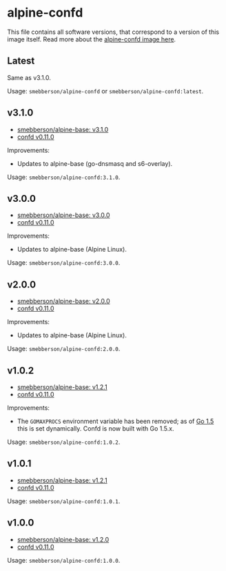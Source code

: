 # alpine-confd

This file contains all software versions, that correspond to a version of this image itself. Read more about the [alpine-confd image here][alpineconfd].

## Latest

Same as v3.1.0.

Usage: `smebberson/alpine-confd` or `smebberson/alpine-confd:latest`.

## v3.1.0

- [smebberson/alpine-base: v3.1.0][smebbersonalpinebase310]
- [confd v0.11.0][confd]

Improvements:

- Updates to alpine-base (go-dnsmasq and s6-overlay).

Usage: `smebberson/alpine-confd:3.1.0`.

## v3.0.0

- [smebberson/alpine-base: v3.0.0][smebbersonalpinebase300]
- [confd v0.11.0][confd]

Improvements:

- Updates to alpine-base (Alpine Linux).

Usage: `smebberson/alpine-confd:3.0.0`.

## v2.0.0

- [smebberson/alpine-base: v2.0.0][smebbersonalpinebase200]
- [confd v0.11.0][confd]

Improvements:

- Updates to alpine-base (Alpine Linux).

Usage: `smebberson/alpine-confd:2.0.0`.

## v1.0.2

- [smebberson/alpine-base: v1.2.1][smebbersonalpinebase120]
- [confd v0.11.0][confd]

Improvements:

- The `GOMAXPROCS` environment variable has been removed; as of [Go 1.5][go15] this is set dynamically. Confd is now built with Go 1.5.x.

Usage: `smebberson/alpine-confd:1.0.2`.

## v1.0.1

- [smebberson/alpine-base: v1.2.1][smebbersonalpinebase120]
- [confd v0.11.0][confd]

Usage: `smebberson/alpine-confd:1.0.1`.

## v1.0.0

- [smebberson/alpine-base: v1.2.0][smebbersonalpinebase120]
- [confd v0.11.0][confd]

Usage: `smebberson/alpine-confd:1.0.0`.

[smebbersonalpinebase120]: https://github.com/smebberson/docker-alpine/tree/alpine-base-v1.2.0/alpine-base
[smebbersonalpinebase200]: https://github.com/smebberson/docker-alpine/tree/alpine-base-v2.0.0/alpine-base
[smebbersonalpinebase300]: https://github.com/smebberson/docker-alpine/tree/alpine-base-v3.0.0/alpine-base
[smebbersonalpinebase310]: https://github.com/smebberson/docker-alpine/tree/alpine-base-v3.1.0/alpine-base
[confd]: https://github.com/kelseyhightower/confd
[alpineconfd]: https://github.com/smebberson/docker-alpine/tree/master/alpine-confd
[go15]: https://golang.org/doc/go1.5
